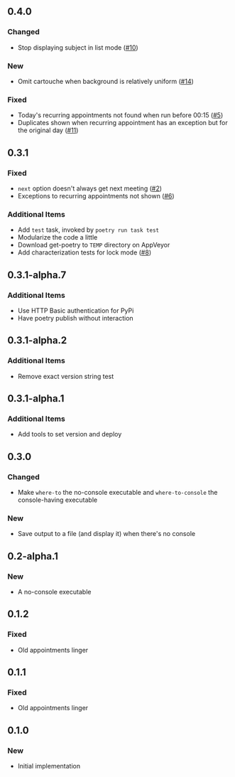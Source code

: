 ## 0.4.0

### Changed
- Stop displaying subject in list mode ([#10](https://github.com/blairconrad/where-to/pull/10))

### New
- Omit cartouche when background is relatively uniform
  ([#14](https://github.com/blairconrad/where-to/pull/14))

### Fixed
- Today's recurring appointments not found when run before 00:15 ([#5](https://github.com/blairconrad/where-to/pull/5))
- Duplicates shown when recurring appointment has an exception but for the original day ([#11](https://github.com/blairconrad/where-to/pull/11))


## 0.3.1

### Fixed
- `next` option doesn't always get next meeting ([#2](https://github.com/blairconrad/where-to/pull/2))
- Exceptions to recurring appointments not shown ([#6](https://github.com/blairconrad/where-to/pull/6))

### Additional Items
- Add `test` task, invoked by `poetry run task test`
- Modularize the code a little
- Download get-poetry to `TEMP` directory on AppVeyor
- Add characterization tests for lock mode ([#8](https://github.com/blairconrad/where-to/pull/8))


## 0.3.1-alpha.7

### Additional Items
- Use HTTP Basic authentication for PyPi
- Have poetry publish without interaction


## 0.3.1-alpha.2

### Additional Items
- Remove exact version string test


## 0.3.1-alpha.1

### Additional Items
- Add tools to set version and deploy


## 0.3.0

### Changed
- Make `where-to` the no-console executable and `where-to-console` the
  console-having executable

### New
- Save output to a file (and display it) when there's no console


## 0.2-alpha.1

### New
- A no-console executable


## 0.1.2

### Fixed
- Old appointments linger


## 0.1.1

### Fixed
- Old appointments linger


## 0.1.0

### New
- Initial implementation